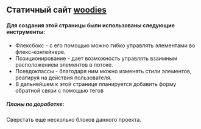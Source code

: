 ## Статичный сайт [woodies](https://pchupchu.github.io/learn_branches/)

#### Для создания этой страницы были использованы следующие инструменты:

* Флексбокс - с его помощью можно гибко управлять элементами во флекс-контейнере.
* Позиционирование - дает возможность управлять взаимным расположением элементов в потоке.
* Псевдоклассы - благодаря ним можно изменять стили элементов, реагируя на действия пользователя.
* В дальнейшем к этой странице планируется добавить форму обратной связи с помощью тегов

##### Планы по доработке: 
Сверстать еще несколько блоков данного проекта.
